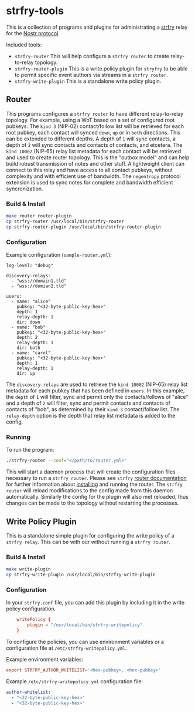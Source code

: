 # strfry-tools

This is a collection of programs and plugins for administrating a [strfry](https://github.com/hoytech/strfry) relay for the [Nostr protocol](https://github.com/nostr-protocol/nips).

Included tools:
- `strfry-router` This will help configure a `strfry router` to create relay-to-relay topology.
- `strfry-router-plugin` This is a write policy plugin for `stryfry` to be able to permit specific event authors via streams in a `strfry router`.
- `strfry-write-plugin` This is a standalone write policy plugin.

## Router

This programs configures a `strfry router` to have different relay-to-relay topology. For example, using a WoT based on a set of configured root pubkeys. The `kind 3` (NIP-02) contact/follow list will be retrieved for each root pubkey, each contact will synced `down`, `up` or in `both` directions. This can be extended to different depths. A depth of `1` will sync contacts, a depth of `2` will sync contacts and contacts of contacts, and etcetera. The `kind 10002` (NIP-65) relay list metadata for each contact will be retrieved and used to create router topology. This is the "outbox model" and can help build robust transmission of notes and other stuff. A lightweight client can connect to this relay and have access to all contact pubkeys, without complexity and with efficient use of bandwidth. The `negentropy` protocol extension is used to sync notes for complete and bandwidth efficient syncronization.

### Build & Install

```bash
make router router-plugin
cp strfry-router /usr/local/bin/strfry-router
cp strfry-router-plugin /usr/local/bin/strfry-router-plugin
```
### Configuration

Example configuration (`sample-router.yml`):
```
log-level: "debug"

discovery-relays:
  - "wss://domain1.tld"
  - "wss://domian2.tld"

users:
  - name: "alice"
	pubkey: "<32-byte-public-key-hex>"
	depth: 1
	relay-depth: 1
	dir: down
  - name: "bob"
	pubkey: "<32-byte-public-key-hex>"
	depth: 2
	relay-depth: 1
	dir: both
  - name: "carol"
	pubkey: "<32-byte-public-key-hex>"
	depth: 1
	relay-depth: 1
	dir: up
```

The `discovery-relays` are used to retrieve the `kind 10002` (NIP-65) relay list metadata for each pubkey that has been defined in `users`. In this example, the `depth` of `1` will filter, sync and permit only the contacts/follows of "alice" and a depth of `2` will filter, sync and permit contacts and contacts of contacts of "bob", as determined by their `kind 3` contact/follow list. The `relay-depth` option is the depth that relay list metadata is added to the config.

### Running

To run the program:
```bash
./strfry-router --conf="</path/to/router.yml>"
```

This will start a daemon process that will create the configuration files necessary to run a `strfry router`. Please see `strfry` [router documentation](https://github.com/hoytech/strfry/blob/master/docs/router.md) for further information about [installing](https://github.com/hoytech/strfry?tab=readme-ov-file#setup) and running the router. The `strfry router` will reload modifications to the config made from this daemon automatically. Similarly the config for the plugin will also met reloaded, thus changes can be made to the topology without restarting the processes.

## Write Policy Plugin

This is a standalone simple plugin for configuring the write policy of a `strfry relay`. This can be with our without running a `strfry router`.

### Build & Install

```bash
make write-plugin
cp strfry-write-plugin /usr/local/bin/strfry-write-plugin
```

### Configuration

In your `strfry.conf` file, you can add this plugin by including it in the write policy configuration.

```conf
	writePolicy {
		plugin = "/usr/local/bin/strfry-writepolicy"
	}
```

To configure the policies, you can use environment variables or a configuration file at `/etc/strfry-writepolicy.yml`.

Example environment variables:
```conf
export STRFRY_AUTHOR_WHITELIST='<hex-pubkey>, <hex-pubkey>'
```

Example `/etc/strfry-writepolicy.yml` configuration file:
```yaml
author-whitelist:
  - "<32-byte-public-key-hex>"
  - "<32-byte-public-key-hex>"
```
